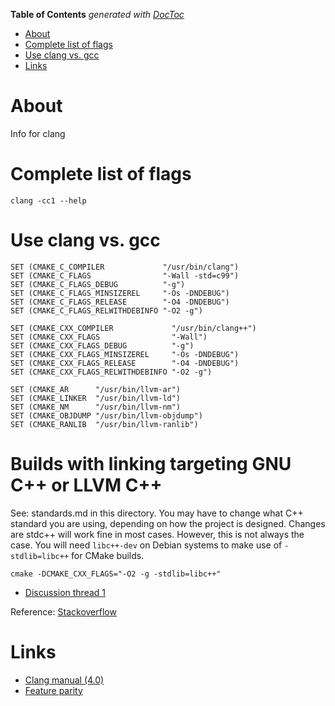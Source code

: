 <!-- START doctoc generated TOC please keep comment here to allow auto update -->
<!-- DON'T EDIT THIS SECTION, INSTEAD RE-RUN doctoc TO UPDATE -->
**Table of Contents**  *generated with [DocToc](https://github.com/thlorenz/doctoc)*

- [About](#about)
- [Complete list of flags](#complete-list-of-flags)
- [Use clang vs. gcc](#use-clang-vs-gcc)
- [Links](#links)

<!-- END doctoc generated TOC please keep comment here to allow auto update -->

# About 

Info for clang

# Complete list of flags

```
clang -cc1 --help
```

# Use clang vs. gcc

```
SET (CMAKE_C_COMPILER             "/usr/bin/clang")
SET (CMAKE_C_FLAGS                "-Wall -std=c99")
SET (CMAKE_C_FLAGS_DEBUG          "-g")
SET (CMAKE_C_FLAGS_MINSIZEREL     "-Os -DNDEBUG")
SET (CMAKE_C_FLAGS_RELEASE        "-O4 -DNDEBUG")
SET (CMAKE_C_FLAGS_RELWITHDEBINFO "-O2 -g")

SET (CMAKE_CXX_COMPILER             "/usr/bin/clang++")
SET (CMAKE_CXX_FLAGS                "-Wall")
SET (CMAKE_CXX_FLAGS_DEBUG          "-g")
SET (CMAKE_CXX_FLAGS_MINSIZEREL     "-Os -DNDEBUG")
SET (CMAKE_CXX_FLAGS_RELEASE        "-O4 -DNDEBUG")
SET (CMAKE_CXX_FLAGS_RELWITHDEBINFO "-O2 -g")

SET (CMAKE_AR      "/usr/bin/llvm-ar")
SET (CMAKE_LINKER  "/usr/bin/llvm-ld")
SET (CMAKE_NM      "/usr/bin/llvm-nm")
SET (CMAKE_OBJDUMP "/usr/bin/llvm-objdump")
SET (CMAKE_RANLIB  "/usr/bin/llvm-ranlib")

```

# Builds with linking targeting GNU C++ or LLVM C++

See: standards.md in this directory. You may have to change what C++ standard you are using, depending on how the project is designed. Changes are stdc++ will work fine in most cases. However, this is not always the case. You will need `libc++-dev` on Debian systems to make use of `-stdlib=libc++` for CMake builds.

```
cmake -DCMAKE_CXX_FLAGS="-O2 -g -stdlib=libc++"
```

* [Discussion thread 1](http://stackoverflow.com/questions/14972425/should-i-use-libc-or-libstdc)

Reference: [Stackoverflow](http://stackoverflow.com/questions/7031126/switching-between-gcc-and-clang-llvm-using-cmake)

# Links

* [Clang manual (4.0)](http://clang.llvm.org/docs/UsersManual.html)
* [Feature parity](http://clang.llvm.org/cxx_status.html)
